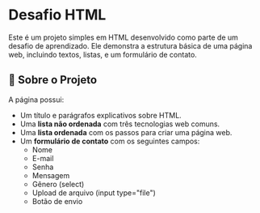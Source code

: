 # Desafio HTML

Este é um projeto simples em HTML desenvolvido como parte de um desafio de aprendizado. Ele demonstra a estrutura básica de uma página web, incluindo textos, listas, e um formulário de contato.

## 📄 Sobre o Projeto

A página possui:

- Um título e parágrafos explicativos sobre HTML.
- Uma **lista não ordenada** com três tecnologias web comuns.
- Uma **lista ordenada** com os passos para criar uma página web.
- Um **formulário de contato** com os seguintes campos:
  - Nome
  - E-mail
  - Senha
  - Mensagem
  - Gênero (select)
  - Upload de arquivo (input type="file")
  - Botão de envio